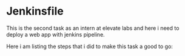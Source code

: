 # Jenkinsfile
This is the second task as an intern at elevate labs and here i need to deploy a web app with jenkins pipeline.

Here i am listing the steps that i did to make this task a good to go:
